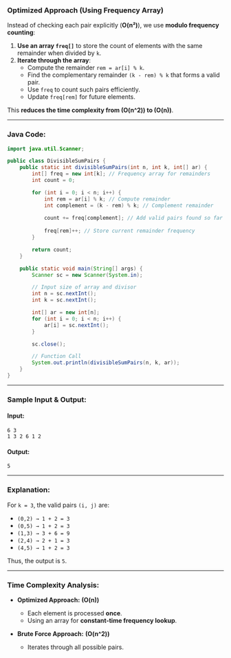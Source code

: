### **Optimized Approach (Using Frequency Array)**
Instead of checking each pair explicitly (**O(n²)**), we use **modulo frequency counting**:

1. **Use an array `freq[]`** to store the count of elements with the same remainder when divided by `k`.
2. **Iterate through the array**:
   - Compute the remainder `rem = ar[i] % k`.
   - Find the complementary remainder `(k - rem) % k` that forms a valid pair.
   - Use `freq` to count such pairs efficiently.
   - Update `freq[rem]` for future elements.

This **reduces the time complexity from \(O(n^2)\) to \(O(n)\)**.

---

### **Java Code:**
```java
import java.util.Scanner;

public class DivisibleSumPairs {
    public static int divisibleSumPairs(int n, int k, int[] ar) {
        int[] freq = new int[k]; // Frequency array for remainders
        int count = 0;

        for (int i = 0; i < n; i++) {
            int rem = ar[i] % k; // Compute remainder
            int complement = (k - rem) % k; // Complement remainder
            
            count += freq[complement]; // Add valid pairs found so far
            
            freq[rem]++; // Store current remainder frequency
        }

        return count;
    }

    public static void main(String[] args) {
        Scanner sc = new Scanner(System.in);

        // Input size of array and divisor
        int n = sc.nextInt();
        int k = sc.nextInt();

        int[] ar = new int[n];
        for (int i = 0; i < n; i++) {
            ar[i] = sc.nextInt();
        }

        sc.close();

        // Function Call
        System.out.println(divisibleSumPairs(n, k, ar));
    }
}
```

---

### **Sample Input & Output:**
#### **Input:**
```
6 3
1 3 2 6 1 2
```
#### **Output:**
```
5
```

---

### **Explanation:**
For `k = 3`, the valid pairs `(i, j)` are:
- `(0,2) → 1 + 2 = 3`
- `(0,5) → 1 + 2 = 3`
- `(1,3) → 3 + 6 = 9`
- `(2,4) → 2 + 1 = 3`
- `(4,5) → 1 + 2 = 3`

Thus, the output is `5`.

---

### **Time Complexity Analysis:**
- **Optimized Approach:** **\(O(n)\)**  
  - Each element is processed **once**.
  - Using an array for **constant-time frequency lookup**.

- **Brute Force Approach:** **\(O(n^2)\)**  
  - Iterates through all possible pairs.
